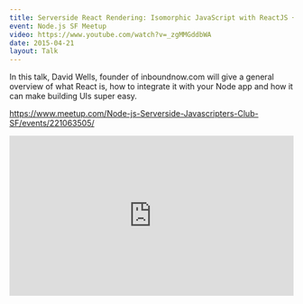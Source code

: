 ```yaml
---
title: Serverside React Rendering: Isomorphic JavaScript with ReactJS + Node
event: Node.js SF Meetup
video: https://www.youtube.com/watch?v=_zgMMGddbWA
date: 2015-04-21
layout: Talk
---
```


In this talk, David Wells, founder of inboundnow.com will give a general overview of what React is, how to integrate it with your Node app and how it can make building UIs super easy.

https://www.meetup.com/Node-js-Serverside-Javascripters-Club-SF/events/221063505/

<div style="position:relative;height:0;padding-bottom:56.25%">
  <iframe src="https://www.youtube.com/embed/_zgMMGddbWA?ecver=2" width="640" height="360" frameborder="0" style="position:absolute;width:100%;height:100%;left:0" allowfullscreen></iframe>
</div>
